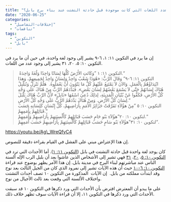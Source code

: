 ```yaml
---
title: "الإعتراض ١٦٨، كم هو عدد اللغات التي كانت موجودة قبل حادثة التشتت عند بناء برج بابل؟"
date: "2020-06-25"
categories: 
  - "إختلافات-التفاصيل"
  - "تناقضات"
tags: 
  - "التكوين"
  - "بابل"
---
```


إن ما يرد في التكوين ١١: ١، ٦-٩ يشير إلى وجود لغة واحدة، في حين أن ما يرد في التكوين ١٠: ٥، ٢٠، ٣١ يشير إلى وجود عدد من اللغات. 

>  التكوين ١١: ١ ”وَكَانَتِ الأَرْضُ كُلُّهَا لِسَانًا وَاحِدًا وَلُغَةً وَاحِدَةً.“  
> التكوين ١١: ٦-٩” وَقَالَ الرَّبُّ: «هُوَذَا شَعْبٌ وَاحِدٌ وَلِسَانٌ وَاحِدٌ لِجَمِيعِهِمْ، وَهذَا ابْتِدَاؤُهُمْ بِالْعَمَلِ. وَالآنَ لاَ يَمْتَنِعُ عَلَيْهِمْ كُلُّ مَا يَنْوُونَ أَنْ يَعْمَلُوهُ.  هَلُمَّ نَنْزِلْ وَنُبَلْبِلْ هُنَاكَ لِسَانَهُمْ حَتَّى لاَ يَسْمَعَ بَعْضُهُمْ لِسَانَ بَعْضٍ». فَبَدَّدَهُمُ الرَّبُّ مِنْ هُنَاكَ عَلَى وَجْهِ كُلِّ الأَرْضِ، فَكَفُّوا عَنْ بُنْيَانِ الْمَدِينَةِ، لِذلِكَ دُعِيَ اسْمُهَا «بَابِلَ» لأَنَّ الرَّبَّ هُنَاكَ بَلْبَلَ لِسَانَ كُلِّ الأَرْضِ. وَمِنْ هُنَاكَ بَدَّدَهُمُ الرَّبُّ عَلَى وَجْهِ كُلِّ الأَرْضِ.“  
> التكوين ١٠: ٥ ”مِنْ هؤُلاَءِ تَفَرَّقَتْ جَزَائِرُ الأُمَمِ بِأَرَاضِيهِمْ، كُلُّ إِنْسَانٍ كَلِسَانِهِ حَسَبَ قَبَائِلِهِمْ بِأُمَمِهِمْ.“  
> لتكوين ١٠: ٢٠”هؤُلاَءِ بَنُو حَامٍ حَسَبَ قَبَائِلِهِمْ كَأَلْسِنَتِهِمْ بِأَرَاضِيهِمْ وَأُمَمِهِمْ.“  
> لتكوين ١٠: ٣١”هؤُلاَءِ بَنُو سَامٍ حَسَبَ قَبَائِلِهِمْ كَأَلْسِنَتِهِمْ بِأَرَاضِيهِمْ حَسَبَ أُمَمِهِمْ“.

https://youtu.be/Ag\_WreQfyC4

إن هذا الإعتراض مبني على الفشل في القيام بقراءة دقيقة للنصوص.

كان يوجد لغة واحدة قبل حادثة التشتت في بابل ([التكوين ١١: ١](https://biblia.com/books/ar-vandyke/ge11.1)). أما الأحداث التي ترد في [التكوين ١٠: ٥](https://biblia.com/books/ar-vandyke/ge10.5)، [٢٠](https://biblia.com/books/ar-vandyke/ge10.20)، [٣١](https://biblia.com/books/ar-vandyke/ge10.31) فهي تشير إلى الأشخاص الذين عاشوا بعد أن بلبل الرب الإله ألسنة الناس عند مباشرتهم لبناء البرج في مدينة بابل. إن هذا الأمر يظهر بوضوح عند قراءة [التكوين ١٠: ٦-١٠](https://biblia.com/books/ar-vandyke/ge10.6-10) حيث أن هذه الآيات تشير إلى نمرود الذي كان من الجيل الثالث بعد نوح وقد ابتدأت مملكته من بابل.  إن الآيات  المذكورة من التكوين ١٠ تصف أحداث التشتت واختلاف الألسنة التي وقعت بعد ثالث الأجيال من نوح. 

على ما يبدو أن المعترض افترض بأن الأحداث التي ورد ذكرها في التكوين ١٠ قد سبقت الأحداث التي ورد ذكرها في التكوين ١١، إلا أن قراءة الآيات سوف تظهر خلاف ذلك.

